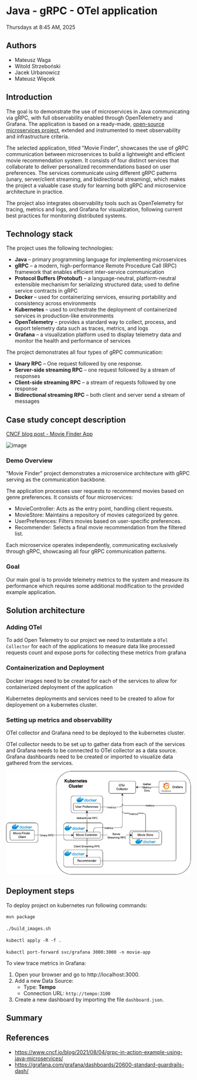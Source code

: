 # Java - gRPC - OTel application
Thursdays at 8:45 AM, 2025

## Authors
- Mateusz Waga
- Witold Strzeboński
- Jacek Urbanowicz
- Mateusz Więcek

## Introduction
The goal is to demonstrate the use of microservices in Java communicating via gRPC, with full observability enabled through OpenTelemetry and Grafana. The application is based on a ready-made, [open-source microservices project](https://nikhilm.com/blogs/grpc-in-action---example-using-java-microservices), extended and instrumented to meet observability and infrastructure criteria.

The selected application, titled "Movie Finder", showcases the use of gRPC communication between microservices to build a lightweight and efficient movie recommendation system. It consists of four distinct services that collaborate to deliver personalized recommendations based on user preferences. The services communicate using different gRPC patterns (unary, server/client streaming, and bidirectional streaming), which makes the project a valuable case study for learning both gRPC and microservice architecture in practice.

The project also integrates observability tools such as OpenTelemetry for tracing, metrics and logs, and Grafana for visualization, following current best practices for monitoring distributed systems.

## Technology stack
The project uses the following technologies:
- **Java** – primary programming language for implementing microservices
- **gRPC** – a modern, high-performance Remote Procedure Call (RPC) framework that enables efficient inter-service communication
- **Protocol Buffers (Protobuf)** – a language-neutral, platform-neutral extensible mechanism for serializing structured data; used to define service contracts in gRPC
- **Docker** – used for containerizing services, ensuring portability and consistency across environments
- **Kubernetes** – used to orchestrate the deployment of containerized services in production-like environments
- **OpenTelemetry** – provides a standard way to collect, process, and export telemetry data such as traces, metrics, and logs
- **Grafana** – a visualization platform used to display telemetry data and monitor the health and performance of services

The project demonstrates all four types of gRPC communication:
- **Unary RPC** – One request followed by one response.
- **Server-side streaming RPC** – one request followed by a stream of responses
- **Client-side streaming RPC** – a stream of requests followed by one response
- **Bidirectional streaming RPC** – both client and server send a stream of messages

## Case study concept description
[CNCF blog post - Movie Finder App](https://www.cncf.io/blog/2021/08/04/grpc-in-action-example-using-java-microservices/)

![image](https://github.com/user-attachments/assets/aea441e9-8146-4554-a49c-ef4d6ce37023)

### Demo Overview

"Movie Finder" project demonstrates a microservice architecture with gRPC serving as the communication backbone.

The application processes user requests to recommend movies based on genre preferences. It consists of four microservices:

- MovieController: Acts as the entry point, handling client requests.
- MovieStore: Maintains a repository of movies categorized by genre.
- UserPreferences: Filters movies based on user-specific preferences.
- Recommender: Selects a final movie recommendation from the filtered list.

Each microservice operates independently, communicating exclusively through gRPC, showcasing all four gRPC communication patterns.

### Goal

Our main goal is to provide telemetry metrics to the system and measure its performance which requires some additional modification to the provided example application.

## Solution architecture

### Adding OTel

To add Open Telemetry to our project we need to instantiate a `OTel Collector` for each of the applications to measure data like processed requests count and expose ports for collecting these metrics from grafana

### Containerization and Deployment

Docker images need to be created for each of the services to allow for containerized deployment of the application

Kubernetes deployments and services need to be created to allow for deployement on a kubernetes cluster.

### Setting up metrics and observability

OTel collector and Grafana need to be deployed to the kubernetes cluster. 

OTel collector needs to be set up to gather data from each of the services and Grafana needs to be connected to OTel collector as a data source. Grafana dashboards need to be created or imported to visualize data gathered from the services.

![Kubernetes architecture](./assets/kubernetes_diagram.jpg)

## Deployment steps
To deploy project on kubernetes run following commands:
```
mvn package

./build_images.sh

kubectl apply -R -f .

kubectl port-forward svc/grafana 3000:3000 -n movie-app
```
To view trace metrics in Grafana:
1. Open your browser and go to http://localhost:3000.
2. Add a new Data Source:
   - Type: **Tempo**
   - Connection URL: `http://tempo:3100`
3. Create a new dashboard by importing the file `dashboard.json`.

## Summary
## References
- https://www.cncf.io/blog/2021/08/04/grpc-in-action-example-using-java-microservices/
- https://grafana.com/grafana/dashboards/20600-standard-guardrails-dash/
